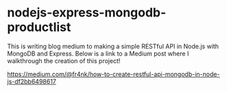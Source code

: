 # nodejs-express-mongodb-productlist
This is writing blog medium to making a simple RESTful API in Node.js with MongoDB and Express.
Below is a link to a Medium post where I walkthrough the creation of this project!

https://medium.com/@fr4nk/how-to-create-restful-api-mongodb-in-node-js-df2bb6498617
